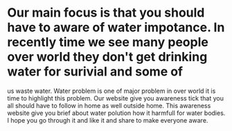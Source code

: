 # Our main focus is that you should have to aware of water impotance. In recently time we see many people over world they don't get drinking water for surivial and some of 
us waste water. Water problem is one of major problem in over world it is time to highlight this problem. Our website give you awareness tick that you all should have to follow
in home as well outside home. This awareness website give you brief about water polution how it harmfull for water bodies. I hope you go through it and like it and share 
to make everyone aware.
